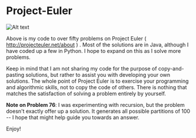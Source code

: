**Project-Euler**
=================

![Alt text](http://projecteuler.net/profile/ArjunSub.png)

Above is my code to over fifty problems on Project Euler ( http://projecteuler.net/about ) . Most of the solutions are in Java, although I have coded up a few in Python. I hope to expand on this as I solve more problems.

Keep in mind that I am not sharing my code for the purpose of copy-and-pasting solutions, but rather to assist you with developing your own solutions. The whole point of Project Euler is to exercise your programming and algorithmic skills, not to copy the code of others. There is nothing that matches the satisfaction of solving a problem entirely by yourself.

**Note on Problem 76**: I was experimenting with recursion, but the problem doesn't exactly offer up a solution. It generates all possible partitions of 100 -- I hope that might help guide you towards an answer.

Enjoy!
